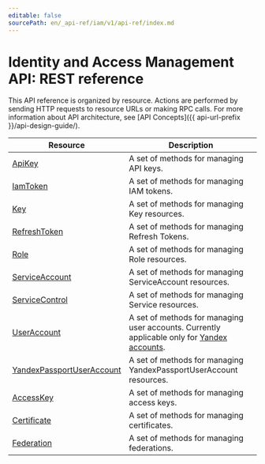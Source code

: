 ```yaml
---
editable: false
sourcePath: en/_api-ref/iam/v1/api-ref/index.md
---
```


# Identity and Access Management API: REST reference
This API reference is organized by resource. Actions are performed by sending HTTP requests to resource URLs or making RPC calls. For more information about API architecture, see [API Concepts]({{ api-url-prefix }}/api-design-guide/).

Resource | Description
--- | ---
[ApiKey](ApiKey/index.md) | A set of methods for managing API keys.
[IamToken](IamToken/index.md) | A set of methods for managing IAM tokens.
[Key](Key/index.md) | A set of methods for managing Key resources.
[RefreshToken](RefreshToken/index.md) | A set of methods for managing Refresh Tokens.
[Role](Role/index.md) | A set of methods for managing Role resources.
[ServiceAccount](ServiceAccount/index.md) | A set of methods for managing ServiceAccount resources.
[ServiceControl](ServiceControl/index.md) | A set of methods for managing Service resources.
[UserAccount](UserAccount/index.md) | A set of methods for managing user accounts. Currently applicable only for [Yandex accounts](/docs/iam/concepts/#passport).
[YandexPassportUserAccount](YandexPassportUserAccount/index.md) | A set of methods for managing YandexPassportUserAccount resources.
[AccessKey](AccessKey/index.md) | A set of methods for managing access keys.
[Certificate](Certificate/index.md) | A set of methods for managing certificates.
[Federation](Federation/index.md) | A set of methods for managing federations.